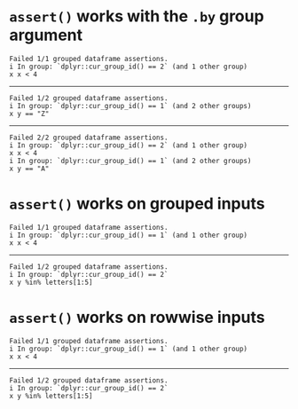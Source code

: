 # `assert()` works with the `.by` group argument

    Failed 1/1 grouped dataframe assertions.
    i In group: `dplyr::cur_group_id() == 2` (and 1 other group)
    x x < 4

---

    Failed 1/2 grouped dataframe assertions.
    i In group: `dplyr::cur_group_id() == 1` (and 2 other groups)
    x y == "Z"

---

    Failed 2/2 grouped dataframe assertions.
    i In group: `dplyr::cur_group_id() == 2` (and 1 other group)
    x x < 4
    i In group: `dplyr::cur_group_id() == 1` (and 2 other groups)
    x y == "A"

# `assert()` works on grouped inputs

    Failed 1/1 grouped dataframe assertions.
    i In group: `dplyr::cur_group_id() == 1` (and 1 other group)
    x x < 4

---

    Failed 1/2 grouped dataframe assertions.
    i In group: `dplyr::cur_group_id() == 2`
    x y %in% letters[1:5]

# `assert()` works on rowwise inputs

    Failed 1/1 grouped dataframe assertions.
    i In group: `dplyr::cur_group_id() == 1` (and 1 other group)
    x x < 4

---

    Failed 1/2 grouped dataframe assertions.
    i In group: `dplyr::cur_group_id() == 2`
    x y %in% letters[1:5]


